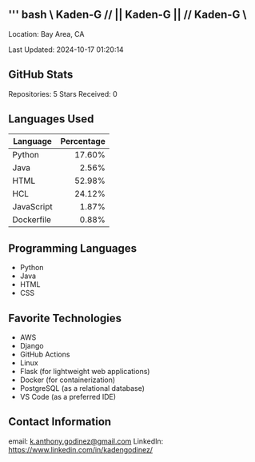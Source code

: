 
''' bash
\\ Kaden-G //
|| Kaden-G ||
// Kaden-G \\
------------
Location: Bay Area, CA

Last Updated: 2024-10-17 01:20:14

GitHub Stats
------------
Repositories: 5
Stars Received: 0

Languages Used
--------------
| Language | Percentage |
| --- | ---: |
| Python | 17.60% |
| Java | 2.56% |
| HTML | 52.98% |
| HCL | 24.12% |
| JavaScript | 1.87% |
| Dockerfile | 0.88% |


Programming Languages
----------------------
- Python
- Java
- HTML
- CSS

Favorite Technologies
----------------------
- AWS
- Django
- GitHub Actions
- Linux
- Flask (for lightweight web applications)
- Docker (for containerization)
- PostgreSQL (as a relational database)
- VS Code (as a preferred IDE)

Contact Information
--------------------
email: k.anthony.godinez@gmail.com
LinkedIn: https://www.linkedin.com/in/kadengodinez/

